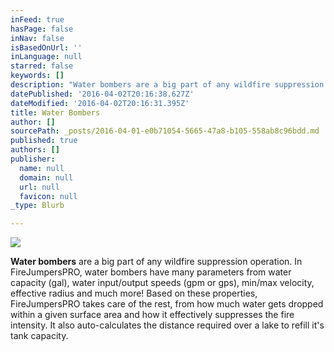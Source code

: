```yaml
---
inFeed: true
hasPage: false
inNav: false
isBasedOnUrl: ''
inLanguage: null
starred: false
keywords: []
description: "Water bombers are a big part of any wildfire suppression operation. In FireJumpersPRO, water bombers have many parameters from water capacity (gal), water input/output speeds (gpm or gps), min/max velocity, effective radius and much more! Based on these properties, FireJumpersPRO takes care of the rest, from how much water gets dropped within a given surface area and how it effectively suppresses the fire intensity. It also auto-calculates the distance required over a lake to refill it's tank capacity."
datePublished: '2016-04-02T20:16:38.627Z'
dateModified: '2016-04-02T20:16:31.395Z'
title: Water Bombers
author: []
sourcePath: _posts/2016-04-01-e0b71054-5665-47a8-b105-558ab8c96bdd.md
published: true
authors: []
publisher:
  name: null
  domain: null
  url: null
  favicon: null
_type: Blurb

---
```

![](https://the-grid-user-content.s3-us-west-2.amazonaws.com/a7317345-cbb5-4f83-a7ca-75f202722f50.gif)

**Water bombers** are a big part of any wildfire suppression operation. In FireJumpersPRO, water bombers have many parameters from water capacity (gal), water input/output speeds (gpm or gps), min/max velocity, effective radius and much more! Based on these properties, FireJumpersPRO takes care of the rest, from how much water gets dropped within a given surface area and how it effectively suppresses the fire intensity. It also auto-calculates the distance required over a lake to refill it's tank capacity.